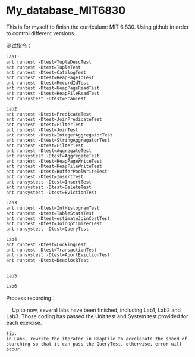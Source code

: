 # My_database_MIT6830

This is for myself to finish the curriculum: MIT 6.830. Using github in order to control different versions.

测试指令：

```shell
Lab1:
ant runtest -Dtest=TupleDescTest
ant runtest -Dtest=TupleTest
ant runtest -Dtest=CatalogTest
ant runtest -Dtest=HeapPageIdTest
ant runtest -Dtest=RecordIdTest
ant runtest -Dtest=HeapPageReadTest
ant runtest -Dtest=HeapFileReadTest
ant runsystest -Dtest=ScanTest

Lab2:
ant runtest -Dtest=PredicateTest
ant runtest -Dtest=JoinPredicateTest
ant runtest -Dtest=FilterTest
ant runtest -Dtest=JoinTest
ant runtest -Dtest=IntegerAggregatorTest
ant runtest -Dtest=StringAggregatorTest
ant runtest -Dtest=FilterTest
ant runtest -Dtest=AggregateTest
ant runsystest -Dtest=AggregateTest
ant runtest -Dtest=HeapPageWriteTest
ant runtest -Dtest=HeapFileWriteTest
ant runtest -Dtest=BufferPoolWriteTest
ant runtest -Dtest=InsertTest
ant runsystest -Dtest=InsertTest
ant runsystest -Dtest=DeleteTest
ant runsystest -Dtest=EvictionTest

Lab3
ant runtest -Dtest=IntHistogramTest
ant runtest -Dtest=TableStatsTest
ant runtest -Dtest=estimateJoinCostTest
ant runtest -Dtest=JoinOptimizerTest
ant runsystest -Dtest=QueryTest

Lab4
ant runtest -Dtest=LockingTest 
ant runtest -Dtest=TransactionTest
ant runsystest -Dtest=AbortEvictionTest
ant runtest -Dtest=DeadlockTest


Lab5

Lab6
```

Process recording：

    Up to now, several labs have been finished, including Lab1, Lab2 and Lab3. Those coding has passed the Unit test and System test provided for each exercise.

    tip:
    in Lab3, rewrite the iterator in HeapFile to accelerate the speed of searching so that it can pass the QueryTest, otherwise, error will occur.
